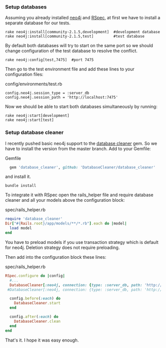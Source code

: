 ### Setup databases

Assuming you already installed [neo4j](https://github.com/neo4jrb/neo4j) and [RSpec](https://github.com/rspec/rspec-rails), at first we have to install a separate database for our tests.

    rake neo4j:install[community-2.1.5,development]  #development database
    rake neo4j:install[community-2.1.5,test]         #test database

By default both databases will try to start on the same port so we should change configuration of the test database to resolve the conflict.

    rake neo4j:config[test,7475]  #port 7475

Then go to the test environment file and add these lines to your configuration files:

config/environments/test.rb

    config.neo4j.session_type = :server_db
    config.neo4j.session_path = 'http://localhost:7475'

Now we should be able to start both databases simultaneously by running:

    rake neo4j:start[development]
    rake neo4j:start[test]

### Setup database cleaner

I recently pushed basic neo4j support to the [database cleaner](https://github.com/DatabaseCleaner/database_cleaner) gem. So we have to install the version from the master branch.
Add to your Gemfile:

Gemfile

~~~ruby
  gem 'database_cleaner', github: 'DatabaseCleaner/database_cleaner'
~~~

and install it.

    bundle install

To integrate it with RSpec open the rails_helper file and require database cleaner and all your models above the configuration block:

spec/rails_helper.rb

~~~ruby
require 'database_cleaner'
Dir["#{Rails.root}/app/models/**/*.rb"].each do |model|
  load model
end
~~~

You have to preload models if you use transaction strategy which is default for neo4j. Deletion strategy does not require preloading.

Then add into the configuration block these lines:

spec/rails_helper.rb

~~~ruby
RSpec.configure do |config|
  #...
  DatabaseCleaner[:neo4j, connection: {type: :server_db, path: 'http://localhost:7475'}].strategy = :transaction  #for transaction strategy
 #DatabaseCleaner[:neo4j, connection: {type: :server_db, path: 'http://localhost:7475'}].strategy = :deletion     #for deletion strategy

  config.before(:each) do
    DatabaseCleaner.start
  end

  config.after(:each) do
    DatabaseCleaner.clean
  end
end
~~~

That's it. I hope it was easy enough.







